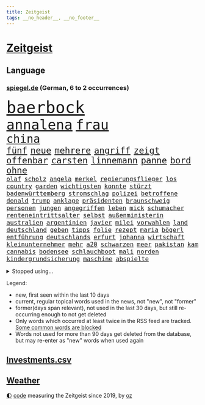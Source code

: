 ```yaml
---
title: Zeitgeist
tags: __no_header__, __no_footer__
---
```


# [Zeitgeist](https://oliz.io/zeitgeist/)

## Language

<h3><a href="https://www.spiegel.de" target="_blank">spiegel.de</a> (German, 6 to 2 occurrences)</h3>
<p style="font-family:monospace">
<span style="font-size:32pt"><a href="news_links.html#baerbock" class="current">baerbock</a></span>
<br>
<span style="font-size:27pt"><a href="news_links.html#annalena" class="current">annalena</a></span>
<span style="font-size:27pt"><a href="news_links.html#frau" class="current">frau</a></span>
<br>
<span style="font-size:22pt"><a href="news_links.html#china" class="current">china</a></span>
<br>
<span style="font-size:17pt"><a href="news_links.html#fünf" class="current">fünf</a></span>
<span style="font-size:17pt"><a href="news_links.html#neue" class="current">neue</a></span>
<span style="font-size:17pt"><a href="news_links.html#mehrere" class="current">mehrere</a></span>
<span style="font-size:17pt"><a href="news_links.html#angriff" class="current">angriff</a></span>
<span style="font-size:17pt"><a href="news_links.html#zeigt" class="current">zeigt</a></span>
<span style="font-size:17pt"><a href="news_links.html#offenbar" class="current">offenbar</a></span>
<span style="font-size:17pt"><a href="news_links.html#carsten" class="current">carsten</a></span>
<span style="font-size:17pt"><a href="news_links.html#linnemann" class="current">linnemann</a></span>
<span style="font-size:17pt"><a href="news_links.html#panne" class="current">panne</a></span>
<span style="font-size:17pt"><a href="news_links.html#bord" class="current">bord</a></span>
<span style="font-size:17pt"><a href="news_links.html#ohne" class="current">ohne</a></span>
<br>
<span style="font-size:12pt"><a href="news_links.html#olaf" class="current">olaf</a></span>
<span style="font-size:12pt"><a href="news_links.html#scholz" class="current">scholz</a></span>
<span style="font-size:12pt"><a href="news_links.html#angela" class="current">angela</a></span>
<span style="font-size:12pt"><a href="news_links.html#merkel" class="current">merkel</a></span>
<span style="font-size:12pt"><a href="news_links.html#regierungsflieger" class="current">regierungsflieger</a></span>
<span style="font-size:12pt"><a href="news_links.html#los" class="current">los</a></span>
<span style="font-size:12pt"><a href="news_links.html#country" class="new">country</a></span>
<span style="font-size:12pt"><a href="news_links.html#garden" class="new">garden</a></span>
<span style="font-size:12pt"><a href="news_links.html#wichtigsten" class="current">wichtigsten</a></span>
<span style="font-size:12pt"><a href="news_links.html#konnte" class="current">konnte</a></span>
<span style="font-size:12pt"><a href="news_links.html#stürzt" class="current">stürzt</a></span>
<span style="font-size:12pt"><a href="news_links.html#badenwürttemberg" class="current">badenwürttemberg</a></span>
<span style="font-size:12pt"><a href="news_links.html#stromschlag" class="new">stromschlag</a></span>
<span style="font-size:12pt"><a href="news_links.html#polizei" class="current">polizei</a></span>
<span style="font-size:12pt"><a href="news_links.html#betroffene" class="current">betroffene</a></span>
<span style="font-size:12pt"><a href="news_links.html#donald" class="current">donald</a></span>
<span style="font-size:12pt"><a href="news_links.html#trump" class="current">trump</a></span>
<span style="font-size:12pt"><a href="news_links.html#anklage" class="current">anklage</a></span>
<span style="font-size:12pt"><a href="news_links.html#präsidenten" class="current">präsidenten</a></span>
<span style="font-size:12pt"><a href="news_links.html#braunschweig" class="current">braunschweig</a></span>
<span style="font-size:12pt"><a href="news_links.html#personen" class="current">personen</a></span>
<span style="font-size:12pt"><a href="news_links.html#jungen" class="current">jungen</a></span>
<span style="font-size:12pt"><a href="news_links.html#angegriffen" class="current">angegriffen</a></span>
<span style="font-size:12pt"><a href="news_links.html#leben" class="current">leben</a></span>
<span style="font-size:12pt"><a href="news_links.html#mick" class="current">mick</a></span>
<span style="font-size:12pt"><a href="news_links.html#schumacher" class="current">schumacher</a></span>
<span style="font-size:12pt"><a href="news_links.html#renteneintrittsalter" class="new">renteneintrittsalter</a></span>
<span style="font-size:12pt"><a href="news_links.html#selbst" class="current">selbst</a></span>
<span style="font-size:12pt"><a href="news_links.html#außenministerin" class="current">außenministerin</a></span>
<span style="font-size:12pt"><a href="news_links.html#australien" class="current">australien</a></span>
<span style="font-size:12pt"><a href="news_links.html#argentinien" class="current">argentinien</a></span>
<span style="font-size:12pt"><a href="news_links.html#javier" class="new">javier</a></span>
<span style="font-size:12pt"><a href="news_links.html#milei" class="new">milei</a></span>
<span style="font-size:12pt"><a href="news_links.html#vorwahlen" class="current">vorwahlen</a></span>
<span style="font-size:12pt"><a href="news_links.html#land" class="current">land</a></span>
<span style="font-size:12pt"><a href="news_links.html#deutschland" class="current">deutschland</a></span>
<span style="font-size:12pt"><a href="news_links.html#geben" class="current">geben</a></span>
<span style="font-size:12pt"><a href="news_links.html#tipps" class="current">tipps</a></span>
<span style="font-size:12pt"><a href="news_links.html#folie" class="new">folie</a></span>
<span style="font-size:12pt"><a href="news_links.html#rezept" class="current">rezept</a></span>
<span style="font-size:12pt"><a href="news_links.html#maria" class="current">maria</a></span>
<span style="font-size:12pt"><a href="news_links.html#bögerl" class="new">bögerl</a></span>
<span style="font-size:12pt"><a href="news_links.html#entführung" class="current">entführung</a></span>
<span style="font-size:12pt"><a href="news_links.html#deutschlands" class="current">deutschlands</a></span>
<span style="font-size:12pt"><a href="news_links.html#erfurt" class="current">erfurt</a></span>
<span style="font-size:12pt"><a href="news_links.html#johanna" class="current">johanna</a></span>
<span style="font-size:12pt"><a href="news_links.html#wirtschaft" class="current">wirtschaft</a></span>
<span style="font-size:12pt"><a href="news_links.html#kleinunternehmer" class="current">kleinunternehmer</a></span>
<span style="font-size:12pt"><a href="news_links.html#mehr" class="current">mehr</a></span>
<span style="font-size:12pt"><a href="news_links.html#a20" class="new">a20</a></span>
<span style="font-size:12pt"><a href="news_links.html#schwarzen" class="current">schwarzen</a></span>
<span style="font-size:12pt"><a href="news_links.html#meer" class="current">meer</a></span>
<span style="font-size:12pt"><a href="news_links.html#pakistan" class="current">pakistan</a></span>
<span style="font-size:12pt"><a href="news_links.html#kam" class="current">kam</a></span>
<span style="font-size:12pt"><a href="news_links.html#cannabis" class="current">cannabis</a></span>
<span style="font-size:12pt"><a href="news_links.html#bodensee" class="current">bodensee</a></span>
<span style="font-size:12pt"><a href="news_links.html#schlauchboot" class="current">schlauchboot</a></span>
<span style="font-size:12pt"><a href="news_links.html#mali" class="current">mali</a></span>
<span style="font-size:12pt"><a href="news_links.html#norden" class="current">norden</a></span>
<span style="font-size:12pt"><a href="news_links.html#kindergrundsicherung" class="current">kindergrundsicherung</a></span>
<span style="font-size:12pt"><a href="news_links.html#maschine" class="current">maschine</a></span>
<span style="font-size:12pt"><a href="news_links.html#abspielte" class="new">abspielte</a></span>
</p>
<details>
<summary>Stopped using...</summary>
<p class="former" style="font-size:12pt">
protestiert(1027) geboten(1026) kapitän(1026) geeinigt(1025) johnson(1025) pressekonferenz(1025) programm(1025) verteilt(1025) entschuldigt(1024) generalsekretär(1024) stich(1024) ausschreitungen(1023) bemüht(1023) jens(1023) konzerne(1023) landkreis(1023) minderheit(1023) regel(1023) willen(1023) barcelona(1022) beschäftigten(1022) gemeinden(1022) hinweisen(1022) ifoinstitut(1022) krankenhäuser(1022) oberbürgermeister(1022) reduziert(1022) strengere(1022) anschlag(1021) becker(1021) entwicklungen(1021) hintergründe(1021) kündigte(1021) moderne(1021) präsidentschaftswahl(1021) standort(1021) syrien(1021) bundespräsident(1020) gegenseitig(1020) priester(1020) steinmeier(1020) verunglückt(1020) zog(1020) demokraten(1019) lukaschenko(1019) löste(1019) verschärft(1019) brauchte(1018) entlassung(1018) gerichtshof(1018) gewaltige(1018) sicherheitsbehörden(1018) smartphone(1018) wirkt(1018) zurzeit(1018) ankündigung(1017) davor(1017) dementiert(1017) kassiert(1017) untersuchungen(1017) abgeordnete(1016) bereiten(1016) einstieg(1016) keller(1016) schritte(1016) ungarns(1016) ursachen(1016) usamerikaner(1016) warnung(1016) überrascht(1016) abgeordneten(1015) christine(1015) hongkong(1015) trennt(1015) aufnahme(1014) meinem(1014) normalität(1014) philipp(1014) spdpolitikerin(1014) saarland(1013) sowie(1013) bundesstaat(1012) medikamente(1012) verspielt(1012) auftrag(1011) bewegen(1011) null(1011) regiert(1011) reiste(1011) scharfe(1011) enthüllt(1010) form(1010) gesehen(1010) käufer(1010) mode(1010) rollen(1010) verhindert(1010) europäischer(1009) 600(1008) genauso(1008) rafael(1008) beteiligung(1007) polnische(1007) potsdam(1007) erschüttert(1006) verbessert(1006) lernt(1005) pflanzen(1005) spanische(1005) wien(1005) berühmten(1004) entsetzen(1004) monats(1004) skeptisch(1004) frankwalter(1003) gesamten(1003) vorn(1003) claudia(1001) gemeinsames(1001) eigenes(1000) steckte(1000) verfehlt(1000) landet(998) empfängt(996) fan(996) apps(995) em(995) immunität(995) beschlagnahmt(994) fortsetzung(994) insolvenz(994) real(994) gehörte(993) übernommen(992) empfehlung(989) rechtsstreit(989) provoziert(987) spannend(987) wachsen(985) iranischen(984) besteht(983) vorläufig(983) gruppen(976) überfordert(976) elizabeth(974) günther(974) sogenannten(974) empfangen(973) erhebliche(969) günstig(874) verantwortliche(857) übrig(840) verlag(833) stoltenberg(826) geehrt(822) verdi(766) irre(755) ohnehin(753) bundesrat(742) zugestimmt(736) beeinträchtigt(723) exil(706) funktionen(705) günstiges(700) hoffenheim(698) nachmittag(686) 2025(685) bestätigte(681) fehlender(674) tiger(670) einigt(669) vorteil(665) anton(664) demo(664) bekräftigt(660) grünenpolitiker(654) jährlich(650) verständigt(650) hofreiter(649) zeitpunkt(642) 41(641) feiertag(634) härte(633) tödlichem(629) schusswaffen(617) promis(604) tradition(603) stephen(602) außenministerium(600) innenministerin(599) auseinandersetzungen(598) schloss(595) 87(592) verschiedenen(592) ruhrgebiet(583) leitete(573) nadal(570) trockenheit(562) neuwagen(559) geplatzt(558) geklagt(545) klingen(544) filmemacher(543) 49(541) fake(541) flughäfen(536) umfragen(534) betrugs(522) bill(521) zugenommen(509) profitierte(507) gelöst(505) vermieter(504) beschuldigten(502) kremltruppen(497) finnische(496) gefangenschaft(495) mariupol(493) koch(490) hochrangige(489) lindners(485) natobeitritt(485) organisierte(481) fox(480) fair(475) talent(474) humor(473) zuschauern(469) export(453) jesus(451) brasilianische(450) verärgert(450) usschauspieler(446) lustig(445) ehrt(436) verfassungswidrig(436) bedingung(434) mordfall(432) steuerhinterziehung(432) fire(431) ancelotti(430) carlo(430) ausgebaut(428) verzweiflung(427) 8(426) angeschlagenen(426) andy(424) ausgezahlt(424) reporterin(424) japanische(422) titelverteidiger(422) anhaltende(421) anwältin(420) exmann(420) leopardpanzer(420) verklagen(420) steuerzahler(419) iii(418) yorks(413) therapien(412) sahen(406) veröffentlichen(405) zulassung(402) plädieren(401) anlauf(400) alzheimer(397) setzten(396) bundeskartellamt(394) deutsch(394) beteuert(393) großeltern(388) berlinneukölln(386) kilo(386) olympiasieger(383) verkehrsministerium(380) völker(380) ähnlichen(378) 2040(375) 2008(374) offenlegen(365) schlimmeres(360) rbb(357) protestbewegung(356) heizung(355) demonstration(353) leopard2panzer(351) streiks(351) einladung(348) strenge(348) raten(346) marken(343) herunter(342) heikle(340) töne(337) biografie(336) atomkraftwerk(335) perfekt(335) wenigstens(334) boni(332) unruhen(332) zutritt(329) talkshow(328) zurückkehren(328) kita(327) stephan(326) gratis(325) rassistischer(321) durchaus(319) unbeantwortet(317) luftangriff(316) juristische(315) sechsten(311) zusage(308) begegnung(307) einsamkeit(307) irland(307) rückschlägen(305) krawalle(303) eingehalten(302) windsor(302) lakers(299) rechtlichen(299) beihilfe(296) eineinhalb(296) härtesten(296) langes(295) kommissar(294) abgestimmt(290) freiem(289) direktor(288) geheimdokumente(288) urteilt(288) jauch(287) übergewicht(287) razzien(283) cyberangriff(281) absolviert(280) besitz(279) desinformation(276) kohl(276) bedrohungen(275) missionen(275) umfassende(274) satelliten(273) verehrt(273) titanic(271) baustellen(269) beratung(269) aneinander(266) fängt(264) geschmack(264) armin(261) flugabwehr(261) krankenhausreform(259) misstrauen(258) ausgemacht(256) palmer(256) herrmann(255) jets(254) redet(254) renner(254) finanzaufsicht(253) reißen(253) abbauen(252) basf(252) staates(251) berühmteste(249) düpiert(247) klimaproteste(247) meisterschaft(245) monatelangen(244) stimmten(244) group(242) häufen(242) migrationspolitik(241) gipfeltreffen(240) schränken(240) prophezeit(239) streben(239) autokonzern(238) fenster(238) vorverkauf(238) bemängeln(235) check(235) steigern(235) gelsenkirchen(234) unfalls(234) muster(232) erstickt(230) hauses(230) duda(229) bernhard(228) erheblichen(227) dunkelheit(226) kontrollen(226) streitigkeiten(226) warnstreik(226) begleitung(225) hinnehmen(224) verschafft(224) entsprechendes(223) leblos(222) handelspartner(221) belgier(220) gekündigt(220) pfarrer(220) unglaublich(219) heimische(216) peinlich(214) kohlendioxid(213) polizeigewalt(212) redaktion(212) reichsbürger(212) gebet(211) aufgefallen(210) betreffen(210) konzernchef(210) reederei(209) krawallen(208) mitgliedschaft(207) nepal(207) hungern(206) nizza(206) geringe(205) gängige(205) ignorieren(205) festivals(204) beeindruckt(203) einträge(203) solcher(203) tanzt(201) landrat(200) mythos(200) lüdenscheid(199) symptome(199) ussängerin(199) applaus(198) flugverkehr(198) emotionale(197) bildungsministerium(196) ablauf(195) elektrische(194) geschadet(194) leistungen(194) demonstrierten(193) geldbuße(192) geschäftsmann(192) entlang(191) 31jährige(190) rivale(190) ausfindig(189) bewahren(189) repariert(189) verdächtigt(189) minderjährige(188) aufklären(187) miete(187) umweltschutz(187) abheben(186) republikanische(186) office(185) totes(185) bohlen(184) chatbot(184) elena(184) gewaltsame(184) unosicherheitsrat(184) begeistern(183) hoffe(181) ma(181) schwache(180) geschult(179) zwang(179) akt(178) nötigung(178) überschreiten(178) dfl(177) palästinensern(177) weimar(177) finnlands(176) natomitglied(176) bundesweiten(175) fukushima(175) janet(175) polizeiangaben(175) yellen(175) filmen(174) ambitionen(173) kilometern(173) jubelten(172) paket(171) rheinmetall(171) regierungsvertreter(170) döpfner(168) streitgespräch(168) traurig(167) elch(165) vergiftet(165) generalstaatsanwältin(164) reisten(164) angemeldet(163) junior(163) stürmte(163) ausgleich(162) beilegen(162) stillstand(161) fraglich(160) pfannkuchen(160) stärkt(160) ankündigt(159) verzögerung(157) tourist(156) parade(155) massachusetts(154) arbeitskampf(153) briefkasten(153) ss(153) 130(152) grüßen(152) joggen(152) loswerden(152) verursachen(152) betrieblichen(151) umstellung(151) fahrern(150) komplizen(150) marina(149) objekt(149) langweilig(148) tattoo(147) aufschluss(146) kapstadt(146) radfahrer(146) schwangerschaftsabbrüche(146) flugsicherung(145) wang(145) yi(145) ökonomin(145) gladbach(144) ostdeutschen(144) basketball(143) glaube(143) landtagsabgeordneter(143) römisches(143) tennisprofi(143) backen(141) ofen(141) reichelt(141) bedrohen(140) beigetragen(139) nairobi(139) zukünftig(139) fließen(138) kreativ(138) hof(137) mecklenburgvorpommerns(137) beweismittel(135) kreuz(135) therapiesitzung(135) bevorstehenden(134) leonardo(134) umweltverbände(134) ölraffinerie(134) chappatte(133) natomitgliedschaft(133) sky(133) vergiftung(132) zeug(132) beschränken(131) jakarta(131) meerestiere(131) prioritäten(131) roger(131) it(130) koma(130) downing(129) hanau(129) herausgabe(129) regulierung(128) kartellamt(127) sprengungen(127) wach(127) nablus(126) usbundesstaats(126) verursachte(126) wärmewende(126) sterbehilfe(125) urteilte(125) machtdemonstration(124) rechnungshof(124) wasserwerfer(124) kostenlosen(123) nutze(123) rüstungskonzern(123) solidarisch(123) verhinderte(122) absatz(121) abholen(120) aufteilung(120) gedulden(120) musikalisch(120) bundeskriminalamt(119) daniil(119) 88(118) holland(118) kollidiert(118) tarifkonflikt(118) wappnen(118) antiken(117) professionelle(117) deutliches(116) konkurrent(116) periode(116) verblüffenden(116) fußballern(115) spdkanzler(115) 27jähriger(114) duschen(114) gestimmt(114) kader(114) unterhaus(114) erteilen(113) fallengelassen(113) fantasie(113) national(113) produkt(113) angeschlagene(112) bovenschulte(112) misstrauensvotum(112) chinapolitik(111) wiedergewählt(111) eilantrag(109) holger(109) prozessen(109) wahnvorstellungen(109) vorausgesetzt(108) adhs(107) leak(107) wahlberechtigte(107) gendersprache(106) italiener(106) kontern(106) freizeitpark(105) übergriff(105) linkenchef(104) konrad(103) stuft(103) ökosysteme(103) östlichen(103) basteln(102) dienstleister(102) weltbevölkerung(102) bereiche(101) gewusst(101) 125(100) vermelden(100) birgt(99) lunge(99) zurückgetreten(99) rechtspopulistischen(98) straßburg(98) turin(98) 59jährigen(97) feststehen(97) konzentration(97) kräftige(97) rechtsextrem(97) veranstaltungen(97) hausdurchsuchung(96) verdanken(96) ausgehen(95) constantin(95) niedergestochen(95) sichere(95) zuneigung(94) 180(93) ermutigt(93) horror(93) tageszeitung(93) erhebung(92) existiert(92) medikament(92) nachts(92) abi(91) berlusconi(91) geldautomaten(91) kolosseum(91) niedrigsten(91) silvio(91) albernheit(90) barry(90) gekennzeichnet(90) geleakte(90) kettensägen(90) anwohnern(89) hirntot(89) beschmiert(88) bewahrt(88) bvbspieler(88) episoden(88) herausfordernd(88) mathias(88) schäfer(88) verunstaltet(88) bka(87) forces(87) gouverneurin(87) rapid(87) support(87) erlangen(86) erpresser(86) hessens(86) kanzlei(86) privatermittler(86) sang(86) umkrempeln(86) zimmermann(86) betriebsräte(85) blau(85) geburtstagsparty(85) gehaltskürzungen(85) rückzahlung(85) serien(85) sudanesischen(85) verzückt(85) disziplinarverfahren(84) frontscheibe(84) polizeiinspekteur(84) todesfällen(84) cduabgeordneter(83) anstiftung(82) dienten(82) freak(82) kaliforniens(82) leslie(82) reparaturzentrum(82) rettungsmission(82) stöhnen(82) weltruhm(82) zulässig(82) durchsetzt(81) schirach(81) vergiften(81) berechnung(80) berühmtesten(80) beschließen(80) medienberichte(80) mittäter(80) versprecher(80) erbittert(79) girls(79) verständlich(79) vilnius(79) weitreichende(79) 26jährige(78) arabischen(78) auftragskiller(78) dazugelernt(78) fiebertraum(78) genditzki(78) klimabilanz(77) litauens(77) lukrativen(77) missverhältnis(77) palme(77) zahlungsunfähigkeit(77) barbara(76) filmbranche(76) geschwindigkeit(76) kleben(76) landtagswahlen(76) sektenführer(76) vorstandsboss(76) imam(75) loud(75) maik(75) familienunternehmens(74) gewalttätigen(74) grauen(74) high(74) lake(74) miese(74) störten(74) adele(73) alkoholisiert(73) bildungsminister(73) datenleck(73) dominierten(73) ereignis(73) exbürgermeister(73) prominentem(73) gegenständen(72) justizirrtum(72) brandbrief(71) eingeschläfert(71) minimieren(71) sparkassen(71) sprints(71) beteiligte(70) diskutierten(70) fertigen(70) frontflügel(70) schuldigen(70) tiebreak(70) vice(70) forbes(69) sexualstraftäter(69) taktik(69) todesfälle(69) 65jähriger(68) aggressiven(68) mehreinnahmen(68) passwort(68) ranghohen(68) trauriger(68) tübinger(68) verlockend(68) blühende(67) drähte(67) ethnischen(67) perlt(67) rezeptfreie(67) tauscht(67) chris(66) dschenin(66) kibildern(66) raschen(66) strafverfolger(66) ungehalten(66) 9(65) auftritts(65) brutalen(65) laschet(65) terrorverdächtige(65) 39jähriger(64) baumgartner(64) costner(64) deckeln(64) establishment(64) fossile(64) fristlose(64) gewähren(64) memoiren(64) überflutete(64) tätige(63) 60000(62) ausraster(62) bedrängt(62) bergdorf(62) energieintensive(62) fotostrecke(62) lasten(62) rocky(62) adeyemi(61) beliebteste(61) exekutiert(61) härteres(61) karim(61) lustige(61) zoff(61) evpchef(60) teneriffa(60) ungestüm(60) versöhnliche(60) geknüpft(59) hörten(59) knast(59) rattengift(59) waffenpaket(59) blamiert(58) insolvenzverwalter(58) kalkuliert(58) matteo(58) niederzulegen(58) coco(57) co₂deponien(57) nackte(57) rechtlich(57) sachschäden(57) santa(57) schützenpanzer(57) selbstständig(57) skurrilen(57) verunglimpft(57) waffenstillstand(57) bodyguard(56) email(56) partien(56) übte(56) klerikerstand(55) ordner(55) suizid(55) treu(55) unstimmigkeiten(55) ämtern(55) abfall(54) hoffnungslosigkeit(54) umfassen(54) vereinbart(54) verstrickungen(54) murphy(53) playoffaus(53) styles(53) this(53) erlangte(52) literarisches(52) prozessbeginn(52) tonnenweise(52) verzögert(52) windgeschwindigkeiten(52) 11000(51) allan(51) deutschsprachige(51) disneyfilm(51) flugbetrieb(51) fußballteam(51) nachweis(51) textilien(51) wuchs(51) diktaturen(50) erpressen(50) fataler(50) lands(50) luxuriöse(50) ressorts(50) titelverteidigung(50) unentdeckt(50) zulasten(50) 67(49) betrügern(49) chiliöl(49) erfahrene(49) eugericht(49) geheimdiensten(49) kaltgestellt(49) logik(49) polizeikontrolle(49) rundfahrt(49) bremse(47) cavendish(47) forensische(47) mondlandung(47) seins(47) unabhängiger(47) untersuchungskommission(47) wanderten(47) faire(46) ngos(46) sinkenden(46) stadtverwaltung(46) wortwahl(46) erkennt(45) sympathisch(45) tiefseebergbau(45) aufsteigen(44) auswärtigen(44) bauteile(44) dunkelziffer(44) exverkehrsminister(44) falsches(44) rico(44) sechster(44) stirn(44) fäuste(43) geschehnisse(43) jannik(43) sinner(43) amerikanern(42) amüsieren(42) installation(42) kosovarische(42) misshandlung(42) segelflugzeug(42) teilnehmern(42) uskampfjets(42) albin(41) beratungen(41) eiskalt(41) enttäuschungen(41) eurofighter(41) kurti(41) tarifverträge(41) zuliebe(41) demokratiebewegung(40) dokumentenaffäre(40) innern(40) leidtragende(40) nikolaus(40) schirdewan(40) überführen(40) geforderten(39) gescheiterte(39) kadyrow(39) milan(39) passagierjet(39) poster(39) regierungsdokumente(39) rekordhitze(39) rybakina(39) singlecharts(39) ungefähr(39) wiesen(39) beach(38) bergsteigerin(38) bewegende(38) federer(38) kirevolution(38) liv(38) plastiksäcke(38) spionagesatelliten(38) 145(37) andreeva(37) aryna(37) ausprobiert(37) belarussin(37) helene(37) mirra(37) pflegerin(37) sabalenka(37) stellvertretende(37) zielscheibe(37) cat(36) helen(36) omaha(36) plante(36) progressiv(36) abo(35) belästigungsvorwürfen(35) garmischpartenkirchen(35) milliardenschweren(35) perücken(35) reparaturen(35) rising(35) schleppend(35) starkoch(35) erlaubte(34) fäden(34) polizeigewahrsam(34) bewerberfeld(33) metachef(33) trauma(33) ungeahnte(33) werkelt(33) emirate(32) erodieren(32) favoritin(32) gesellschaftliche(32) hügel(32) kzhäftlinge(32) müllvermeidung(32) nachkommen(32) schuldenbremse(32) selbstbestimmungsgesetz(32) tumulte(32) untersuchten(32) verdonnert(32) chemie(31) fortsetzt(31) iga(31) neugier(31) poltert(31) stellplätze(31) widerlegt(31) świątek(31) einschnitte(30) konkurrierende(30) langjährigen(30) sozialdemokrat(30) verholfen(30) verlusten(30) vorschlagen(30) anderthalb(29) beitreten(29) chinastrategie(29) gießen(29) niedriger(29) stellenabbau(29) aufzusetzen(28) easyjet(28) landkreise(28) muchová(28) polizistinnen(28) sonnencreme(28) telefon(28) weltkulturerbe(28) abgeschwächt(27) angelaufen(27) costners(27) drinnen(27) d’azur(27) freikommen(27) hilferufe(27) hubert(27) drehbuch(26) gelb(26) iranerin(26) karolína(26) natostaaten(26) oecdstudie(26) scheidungskrieg(26) spiegelt(26) übertrieben(26) abhängigkeiten(25) bergsturz(25) börsengang(25) expedition(25) fleck(25) herunterzuspielen(25) hetzt(25) irlands(25) prägte(25) rolling(25) rsfmiliz(25) sonnencremespender(25) warnungen(25) weisen(25) aussuchen(24) errechnet(24) flieger(24) raucher(24) wettbewerber(24) hurkacz(23) meines(23) netze(23) produzenten(23) report(23) unhöflich(23) beitrittseinladung(22) beworben(22) fertiger(22) klimaschädlichen(22) militärbündnis(22) radweg(22) symptomen(22) architekten(21) benötigten(21) genehmigung(21) hochgradig(21) luftverteidigung(21) nochehefrau(21) tätigkeiten(21) zulieferer(21) abgeworben(20) android(20) händen(20) investition(20) modernes(20) nannten(20) randale(20) randalierende(20) rentnerinnen(20) selbstoptimierung(20) wagneraufstand(20) chemiekonzern(19) gentechnisch(19) kanaren(19) meeresboden(19) schleswigholsteinische(19) staatsmacht(19) wmtest(19) zusammengestellt(19) barker(18) kourtney(18) soziologin(18) travis(18) vermeidbare(18) alfons(17) belohnen(17) messern(17) nationalkonservativen(17) pechstein(17) pechsteins(17) schuhbeck(17) schweinfurt(17) 32000(16) afdhöhenflug(16) mitgliedsländer(16) parteifreunde(16) popstars(16) clemens(15) fuest(15) heizgesetz(15) ifopräsident(15) ralph(15) rapperin(15) reiseziele(15) schadstoffen(15) befragen(14) feindbild(14) surowikin(14) untreue(14) verlieben(14) dänische(13) feuchte(13) schmidt(13) chinooktransporthubschraubern(12) hitzebedingte(12) ladesäule(12) raste(12) unzufriedenheit(12) verschreiben(12) böschung(11) delon(11) limits(11) luxusanwesen(11) mdr(11) palästinensischen(11) toptalente(11) victoria(11)
</p>
</details>
<p>Legend:
<ul>
<li><span class="new">new</span>, first seen within the last 10 days</li>
<li><span class="current">current</span>, regular topical words used in the news, not "new", not "former"</li>
<li><span class="former">former(days span relevant)</span>, not used in the last 30 days, but still re-occurring enough to not get deleted</li>
<li>Only words which occurred at least twice in the RSS feed are tracked. <a href="language/filters.py">Some common words are blocked</a></li>
<li>Words not used for more than 90 days get deleted from the database, but may re-enter as "new" words when used again</li>
</ul>
</p>

## [Investments](investments.html)[.csv](investments.csv)

## [Weather](weather.html)

<footer>
<a href="javascript:toggleTheme()" class="nav">🌓</a>
<a href="https://github.com/ooz/zeitgeist">code</a> measuring the Zeitgeist since 2019, by <a href="https://oliz.io">oz</a>
</footer>
